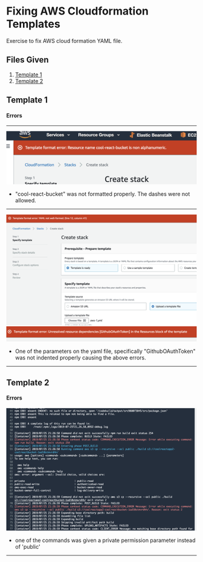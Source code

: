 
# Fixing AWS Cloudformation Templates

Exercise to fix AWS cloud formation YAML file.

## Files Given
1. [Template 1](https://codefellows.github.io/code-401-aws-guide/curriculum/17-deployment-troubleshoot/lab/aws-1.yml)
2. [Template 2](https://codefellows.github.io/code-401-aws-guide/curriculum/17-deployment-troubleshoot/lab/aws-2.yml)

## Template 1

#### Errors

<hr>

![Alt text](./assets/1-err1.png)
- "cool-react-bucket" was not formatted properly. The dashes were not allowed.
<hr>

![Alt text](./assets/1-err3.png)
![Alt text](./assets/1-err4.png)
- One of the parameters on the yaml file, specifically "GithubOAuthToken" was not indented properly causing the above errors. 

<hr>

## Template 2

#### Errors

![Alt text](./assets/2-err1.png)
- one of the commands was given a private permission parameter instead of 'public'

<hr>



